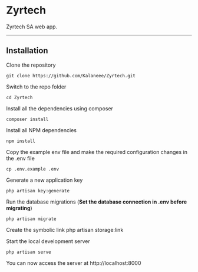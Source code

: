 # Zyrtech
Zyrtech SA web app.

----------

## Installation


Clone the repository

    git clone https://github.com/Kalaneee/Zyrtech.git

Switch to the repo folder

    cd Zyrtech

Install all the dependencies using composer

    composer install

Install all NPM dependencies

    npm install

Copy the example env file and make the required configuration changes in the .env file

    cp .env.example .env

Generate a new application key

    php artisan key:generate


Run the database migrations (**Set the database connection in .env before migrating**)

    php artisan migrate

Create the symbolic link
    php artisan storage:link

Start the local development server

    php artisan serve

You can now access the server at http://localhost:8000
